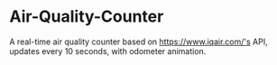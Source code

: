 # Air-Quality-Counter
A real-time air quality counter based on https://www.iqair.com/'s API, updates every 10 seconds, with odometer animation.
